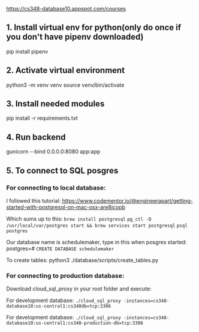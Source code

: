 https://cs348-database10.appspot.com/courses


## 1. Install virtual env for python(only do once if you don't have pipenv downloaded)
pip install pipenv

## 2. Activate virtual environment
python3 -m venv venv
source venv/bin/activate

## 3. Install needed modules
pip install -r requirements.txt

## 4. Run backend
gunicorn --bind 0.0.0.0:8080 app:app


## 5. To connect to SQL posgres
### For connecting to local database:
I followed this tutorial: https://www.codementor.io/@engineerapart/getting-started-with-postgresql-on-mac-osx-are8jcopb

Which sums up to this:
`brew install postgresql`
`pg_ctl -D /usr/local/var/postgres start && brew services start postgresql`
`psql postgres`

Our database name is schedulemaker, type in this when posgres started:
postgres=# `CREATE DATABASE schedulemaker`

To create tables:
python3 ./database/scripts/create_tables.py

### For connecting to production database:
Download cloud_sql_proxy in your root folder and execute:

For development database:
`./cloud_sql_proxy -instances=cs348-database10:us-central1:cs348db=tcp:3306`

For development database:
`./cloud_sql_proxy -instances=cs348-database10:us-central1:cs348-production-db=tcp:3306`
